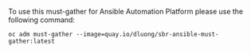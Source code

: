 To use this must-gather for Ansible Automation Platform please use the following command:  
~~~
oc adm must-gather --image=quay.io/dluong/sbr-ansible-must-gather:latest
~~~
